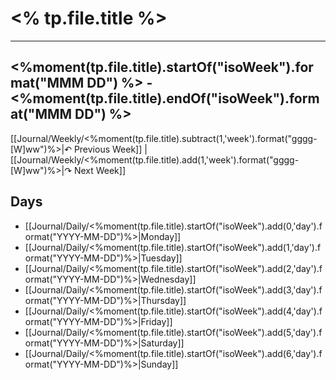 # <% tp.file.title %>
---

## <%moment(tp.file.title).startOf("isoWeek").format("MMM DD") %> - <%moment(tp.file.title).endOf("isoWeek").format("MMM DD") %>

[[Journal/Weekly/<%moment(tp.file.title).subtract(1,'week').format("gggg-[W]ww")%>|↶ Previous Week]] | [[Journal/Weekly/<%moment(tp.file.title).add(1,'week').format("gggg-[W]ww")%>|↷ Next Week]]

## Days

- [[Journal/Daily/<%moment(tp.file.title).startOf("isoWeek").add(0,'day').format("YYYY-MM-DD")%>|Monday]]
- [[Journal/Daily/<%moment(tp.file.title).startOf("isoWeek").add(1,'day').format("YYYY-MM-DD")%>|Tuesday]]
- [[Journal/Daily/<%moment(tp.file.title).startOf("isoWeek").add(2,'day').format("YYYY-MM-DD")%>|Wednesday]]
- [[Journal/Daily/<%moment(tp.file.title).startOf("isoWeek").add(3,'day').format("YYYY-MM-DD")%>|Thursday]]
- [[Journal/Daily/<%moment(tp.file.title).startOf("isoWeek").add(4,'day').format("YYYY-MM-DD")%>|Friday]]
- [[Journal/Daily/<%moment(tp.file.title).startOf("isoWeek").add(5,'day').format("YYYY-MM-DD")%>|Saturday]]
- [[Journal/Daily/<%moment(tp.file.title).startOf("isoWeek").add(6,'day').format("YYYY-MM-DD")%>|Sunday]]